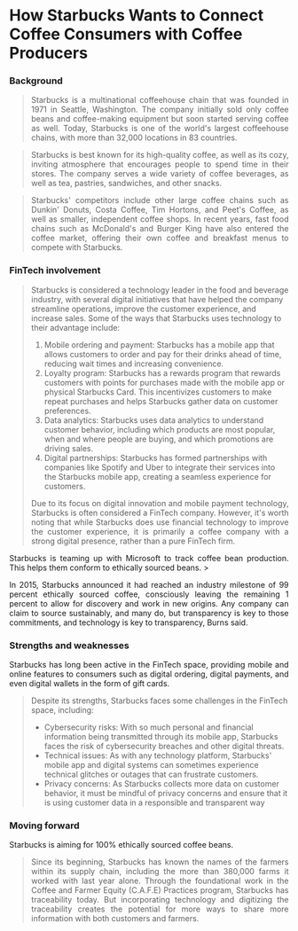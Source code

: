 # How Starbucks Wants to Connect Coffee Consumers with Coffee Producers #

### Background ###
> <p align="justify"> Starbucks is a multinational coffeehouse chain that was founded in 1971 in Seattle, Washington. The company initially sold only coffee beans and coffee-making equipment but soon started serving coffee as well. Today, Starbucks is one of the world's largest coffeehouse chains, with more than 32,000 locations in 83 countries. </p>

> <p align="justify"> Starbucks is best known for its high-quality coffee, as well as its cozy, inviting atmosphere that encourages people to spend time in their stores. The company serves a wide variety of coffee beverages, as well as tea, pastries, sandwiches, and other snacks. </p>

> <p align="justify"> Starbucks' competitors include other large coffee chains such as Dunkin' Donuts, Costa Coffee, Tim Hortons, and Peet's Coffee, as well as smaller, independent coffee shops. In recent years, fast food chains such as McDonald's and Burger King have also entered the coffee market, offering their own coffee and breakfast menus to compete with Starbucks.</p>

### FinTech involvement ###
> Starbucks is considered a technology leader in the food and beverage industry, with several digital initiatives that have helped the company streamline operations, improve the customer experience, and increase sales. Some of the ways that Starbucks uses technology to their advantage include:
> 1. Mobile ordering and payment: Starbucks has a mobile app that allows customers to order and pay for their drinks ahead of time, reducing wait times and increasing convenience.  
> 2. Loyalty program: Starbucks has a rewards program that rewards customers with points for purchases made with the mobile app or physical Starbucks Card. This incentivizes customers to make repeat purchases and helps Starbucks gather data on customer preferences.  
> 3. Data analytics: Starbucks uses data analytics to understand customer behavior, including which products are most popular, when and where people are buying, and which promotions are driving sales.  
> 4. Digital partnerships: Starbucks has formed partnerships with companies like Spotify and Uber to integrate their services into the Starbucks mobile app, creating a seamless experience for customers.
> <p align="justify"> Due to its focus on digital innovation and mobile payment technology, Starbucks is often considered a FinTech company. However, it's worth noting that while Starbucks does use financial technology to improve the customer experience, it is primarily a coffee company with a strong digital presence, rather than a pure FinTech firm.

<p align="justify"> Starbucks is teaming up with Microsoft to track coffee bean production. This helps them conform to ethically sourced beans.
> <p align="justify"> In 2015, Starbucks announced it had reached an industry milestone of 99 percent ethically sourced coffee, consciously leaving the remaining 1 percent to allow for discovery and work in new origins. Any company can claim to source sustainably, and many do, but transparency is key to those commitments, and technology is key to transparency, Burns said.

### Strengths and weaknesses ###
<p align="justify"> Starbucks has long been active in the FinTech space, providing mobile and online features to consumers such as digital ordering, digital payments, and even digital wallets in the form of gift cards.

> Despite its strengths, Starbucks faces some challenges in the FinTech space, including:
> - Cybersecurity risks: With so much personal and financial information being transmitted through its mobile app, Starbucks faces the risk of cybersecurity breaches and other digital threats.
> - Technical issues: As with any technology platform, Starbucks' mobile app and digital systems can sometimes experience technical glitches or outages that can frustrate customers.
> - Privacy concerns: As Starbucks collects more data on customer behavior, it must be mindful of privacy concerns and ensure that it is using customer data in a responsible and transparent way

### Moving forward ###
Starbucks is aiming for 100% ethically sourced coffee beans.
> <p align="justify"> Since its beginning, Starbucks has known the names of the farmers within its supply chain, including the more than 380,000 farms it worked with last year alone. Through the foundational work in the Coffee and Farmer Equity (C.A.F.E) Practices program, Starbucks has traceability today. But incorporating technology and digitizing the traceability creates the potential for more ways to share more information with both customers and farmers.
